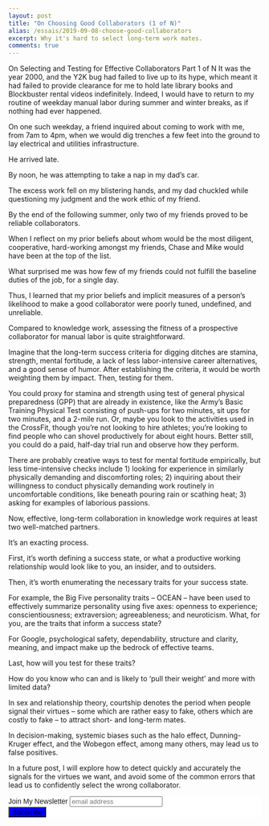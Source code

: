 ```yaml
---
layout: post
title: "On Choosing Good Collaborators (1 of N)"
alias: /essais/2019-09-08-choose-good-collaborators
excerpt: Why it's hard to select long-term work mates.  
comments: true
---
```


On Selecting and Testing for Effective Collaborators Part 1 of N
It was the year 2000, and the Y2K bug had failed to live up to its hype, which meant it had failed to provide clearance for me to hold late library books and Blockbuster rental videos indefinitely. Indeed, I would have to return to my routine of weekday manual labor during summer and winter breaks, as if nothing had ever happened. 

On one such weekday, a friend inquired about coming to work with me, from 7am to 4pm, when we would dig trenches a few feet into the ground to lay electrical and utilities infrastructure. 

He arrived late.

By noon, he was attempting to take a nap in my dad’s car. 

The excess work fell on my blistering hands, and my dad chuckled while questioning my judgment and the work ethic of my friend. 

By the end of the following summer, only two of my friends proved to be reliable collaborators. 

When I reflect on my prior beliefs about whom would be the most diligent, cooperative, hard-working amongst my friends, Chase and Mike would have been at the top of the list.

What surprised me was how few of my friends could not fulfill the baseline duties of the job, for a single day. 

Thus, I learned that my prior beliefs and implicit measures of a person’s likelihood to make a good collaborator were poorly tuned, undefined, and unreliable.


Compared to knowledge work, assessing the fitness of a prospective collaborator for manual labor is quite straightforward. 

Imagine that the long-term success criteria for digging ditches are stamina, strength, mental fortitude, a lack of less labor-intensive career alternatives, and a good sense of humor. After establishing the criteria, it would be worth weighting them by impact. Then, testing for them. 

You could proxy for stamina and strength using test of general physical preparedness (GPP) that are already in existence, like the Army’s Basic Training Physical Test consisting of push-ups for two minutes, sit ups for two minutes, and a 2-mile run. Or, maybe you look to the activities used in the CrossFit, though you’re not looking to hire athletes; you’re looking to find people who can shovel productively for about eight hours. Better still, you could do a paid, half-day trial run and observe how they perform.

There are probably creative ways to test for mental fortitude empirically, but less time-intensive checks include 1) looking for experience in similarly physically demanding and discomforting roles; 2) inquiring about their willingness to conduct physically demanding work routinely in uncomfortable conditions, like beneath pouring rain or scathing heat; 3) asking for examples of laborious passions. 

Now, effective, long-term collaboration in knowledge work requires at least two well-matched partners. 

It’s an exacting process.

First, it’s worth defining a success state, or what a productive working relationship would look like to you, an insider, and to outsiders. 

Then, it’s worth enumerating the necessary traits for your success state. 

For example, the Big Five personality traits – OCEAN – have been used to effectively summarize personality using five axes: openness to experience; conscientiousness; extraversion; agreeableness; and neuroticism. What, for you, are the traits that inform a success state? 

For Google, psychological safety, dependability, structure and clarity, meaning, and impact make up the bedrock of effective teams. 

Last, how will you test for these traits? 

How do you know who can and is likely to ‘pull their weight’ and more with limited data? 

In sex and relationship theory, courtship denotes the period when people signal their virtues – some which are rather easy to fake, others which are costly to fake – to attract short- and long-term mates. 

In decision-making, systemic biases such as the halo effect, Dunning-Kruger effect, and the Wobegon effect, among many others, may lead us to false positives.

In a future post, I will explore how to detect quickly and accurately the signals for the virtues we want, and avoid some of the common errors that lead us to confidently select the wrong collaborator. 

<!-- Begin MailChimp Signup Form -->
<link href="//cdn-images.mailchimp.com/embedcode/slim-10_7.css" rel="stylesheet" type="text/css">
<style type="text/css">
	#mc_embed_signup{background:#fff; clear:left; font:14px Helvetica,Arial,sans-serif; }
	/* Add your own MailChimp form style overrides in your site stylesheet or in this style block.
	   We recommend moving this block and the preceding CSS link to the HEAD of your HTML file. */
</style>
<div id="mc_embed_signup">
<form action="https://vincentbarr.us10.list-manage.com/subscribe/post?u=94da3ac3515f8fabefba65444&amp;id=54c2b2f6fc" method="post" id="mc-embedded-subscribe-form" name="mc-embedded-subscribe-form" class="validate" target="_blank" novalidate>
    <div id="mc_embed_signup_scroll">
	<label for="mce-EMAIL">Join My Newsletter</label>
	<input type="email" value="" name="EMAIL" class="email" id="mce-EMAIL" placeholder="email address" required>
    <!-- real people should not fill this in and expect good things - do not remove this or risk form bot signups-->
    <div style="position: absolute; left: -5000px;" aria-hidden="true"><input type="text" name="b_94da3ac3515f8fabefba65444_54c2b2f6fc" tabindex="-1" value=""></div>
    <div class="clear"><input type="submit" value="Subscribe" name="subscribe" id="mc-embedded-subscribe" class="button" style="background-color: blue"></div>
    </div>
</form>
</div>

<!--End mc_embed_signup-->